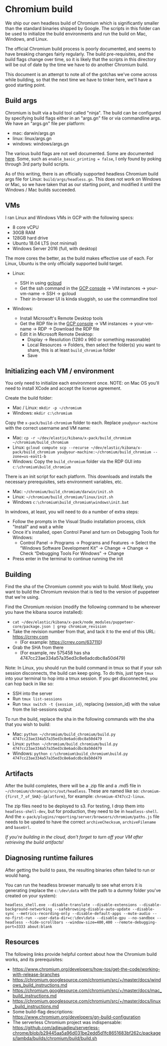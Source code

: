 # Chromium build

We ship our own headless build of Chromium which is significantly smaller than the standard binaries shipped by Google. The scripts in this folder can be used to initialize the build environments and run the build on Mac, Windows, and Linux.

The official Chromium build process is poorly documented, and seems to have breaking changes fairly regularly. The build pre-requisites, and the build flags change over time, so it is likely that the scripts in this directory will be out of date by the time we have to do another Chromium build.

This document is an attempt to note all of the gotchas we've come across while building, so that the next time we have to tinker here, we'll have a good starting point.

## Build args

Chromium is built via a build tool called "ninja". The build can be configured by specifying build flags either in an "args.gn" file or via commandline args. We have an "args.gn" file per platform:

- mac: darwin/args.gn
- linux: linux/args.gn
- windows: windows/args.gn

The various build flags are not well documented. Some are documented [here](https://www.chromium.org/developers/gn-build-configuration). Some, such as `enable_basic_printing = false`, I only found by poking through 3rd party build scripts.

As of this writing, there is an officially supported headless Chromium build args file for Linux: `build/args/headless.gn`. This does not work on Windows or Mac, so we have taken that as our starting point, and modified it until the Windows / Mac builds succeeded.

## VMs

I ran Linux and Windows VMs in GCP with the following specs:

- 8 core vCPU
- 30GB RAM
- 128GB hard drive
- Ubuntu 18.04 LTS (not minimal)
- Windows Server 2016 (full, with desktop)

The more cores the better, as the build makes effective use of each. For Linux, Ubuntu is the only officially supported build target.

- Linux:
  - SSH in using [gcloud](https://cloud.google.com/sdk/)
  - Get the ssh command in the [GCP console](https://console.cloud.google.com/) -> VM instances -> your-vm-name -> SSH -> gcloud
  - Their in-browser UI is kinda sluggish, so use the commandline tool

- Windows:
  - Install Microsoft's Remote Desktop tools
  - Get the RDP file in the [GCP console](https://console.cloud.google.com/) -> VM instances -> your-vm-name -> RDP -> Download the RDP file
  - Edit it in Microsoft Remote Desktop:
    - Display -> Resolution (1280 x 960 or something reasonable)
    - Local Resources -> Folders, then select the folder(s) you want to share, this is at least `build_chromium` folder
    - Save

## Initializing each VM / environment

You only need to initialize each environment once. NOTE: on Mac OS you'll need to install XCode and accept the license agreement.

Create the build folder:

- Mac / Linux: `mkdir -p ~/chromium`
- Windows: `mkdir c:\chromium`

Copy the `x-pack/build-chromium` folder to each. Replace `you@your-machine` with the correct username and VM name:

- Mac: `cp -r ~/dev/elastic/kibana/x-pack/build_chromium ~/chromium/build_chromium`
- Linux: `gcloud compute scp --recurse ~/dev/elastic/kibana/x-pack/build_chromium you@your-machine:~/chromium/build_chromium --zone=us-east1-b`
- Windows: Copy the `build_chromium` folder via the RDP GUI into `c:\chromium\build_chromium`

There is an init script for each platform. This downloads and installs the necessary prerequisites, sets environment variables, etc.

- Mac: `~/chromium/build_chromium/darwin/init.sh`
- Linux: `~/chromium/build_chromium/linux/init.sh`
- Windows `c:\chromium\build_chromium\windows\init.bat`

In windows, at least, you will need to do a number of extra steps:

- Follow the prompts in the Visual Studio installation process, click "Install" and wait a while
- Once it's installed, open Control Panel and turn on Debugging Tools for Windows:
  - Control Panel → Programs → Programs and Features → Select the “Windows Software Development Kit” → Change → Change → Check “Debugging Tools For Windows” → Change
- Press enter in the terminal to continue running the init

## Building

Find the sha of the Chromium commit you wish to build. Most likely, you want to build the Chromium revision that is tied to the version of puppeteer that we're using.

Find the Chromium revision (modify the following command to be wherever you have the kibana source installed):

- `cat ~/dev/elastic/kibana/x-pack/node_modules/puppeteer-core/package.json | grep chromium_revision`
- Take the revision number from that, and tack it to the end of this URL: https://crrev.com
  - (For example: https://crrev.com/637110)
- Grab the SHA from there
  - (For example, rev 575458 has sha 4747cc23ae334a57a35ed3c8e6adcdbc8a50d479)

Note: In Linux, you should run the build command in tmux so that if your ssh session disconnects, the build can keep going. To do this, just type `tmux` into your terminal to hop into a tmux session. If you get disconnected, you can hop back in like so:

- SSH into the server
- Run `tmux list-sessions`
- Run `tmux switch -t {session_id}`, replacing {session_id} with the value from the list-sessions output

To run the build, replace the sha in the following commands with the sha that you wish to build:

- Mac: `python ~/chromium/build_chromium/build.py 4747cc23ae334a57a35ed3c8e6adcdbc8a50d479`
- Linux: `python ~/chromium/build_chromium/build.py 4747cc23ae334a57a35ed3c8e6adcdbc8a50d479`
- Windows: `python c:\chromium\build_chromium\build.py 4747cc23ae334a57a35ed3c8e6adcdbc8a50d479`

## Artifacts

After the build completes, there will be a .zip file and a .md5 file in `~/chromium/chromium/src/out/headless`. These are named like so: `chromium-{first_7_of_SHA}-{platform}`, for example: `chromium-4747cc2-linux`.

The zip files need to be deployed to s3. For testing, I drop them into `headless-shell-dev`, but for production, they need to be in `headless-shell`. And the `x-pack/plugins/reporting/server/browsers/chromium/paths.js` file needs to be upated to have the correct `archiveChecksum`, `archiveFilename` and `baseUrl`.

*If you're building in the cloud, don't forget to turn off your VM after retrieving the build artifacts!*

## Diagnosing runtime failures

After getting the build to pass, the resulting binaries often failed to run or would hang.

You can run the headless browser manually to see what errors it is generating (replace the `c:\dev\data` with the path to a dummy folder you've created on your system):

`headless_shell.exe --disable-translate --disable-extensions --disable-background-networking --safebrowsing-disable-auto-update --disable-sync --metrics-recording-only --disable-default-apps --mute-audio --no-first-run --user-data-dir=c:\dev\data --disable-gpu --no-sandbox --headless --hide-scrollbars --window-size=400,400 --remote-debugging-port=3333 about:blank`

## Resources

The following links provide helpful context about how the Chromium build works, and its prerequisites:

- https://www.chromium.org/developers/how-tos/get-the-code/working-with-release-branches
- https://chromium.googlesource.com/chromium/src/+/master/docs/windows_build_instructions.md
- https://chromium.googlesource.com/chromium/src/+/master/docs/mac_build_instructions.md
- https://chromium.googlesource.com/chromium/src/+/master/docs/linux_build_instructions.md
- Some build-flag descriptions: https://www.chromium.org/developers/gn-build-configuration
- The serverless Chromium project was indispensable: https://github.com/adieuadieu/serverless-chrome/blob/b29445aa5a96d031be2edd5d1fc8651683bf262c/packages/lambda/builds/chromium/build/build.sh
